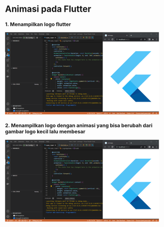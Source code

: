 # Animasi pada Flutter

### 1. Menampilkan logo flutter
![Screenshot hello_world](images/1.PNG)

### 2. Menampilkan logo dengan animasi yang bisa berubah dari gambar logo kecil lalu membesar
![Screenshot hello_world](images/1.PNG)
